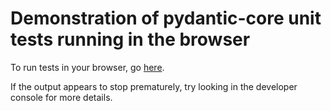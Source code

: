 # Demonstration of pydantic-core unit tests running in the browser

To run tests in your browser, go
[here](https://githubproxy.samuelcolvin.workers.dev/samuelcolvin/pydantic-core/blob/main/wasm-preview/index.html).

If the output appears to stop prematurely, try looking in the developer console for more details.
